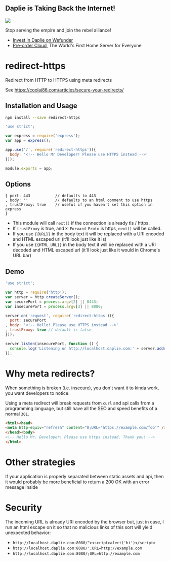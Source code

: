 Daplie is Taking Back the Internet!
--------------

[![](https://daplie.github.com/igg/images/ad-developer-rpi-white-890x275.jpg?v2)](https://daplie.com/preorder/)

Stop serving the empire and join the rebel alliance!

* [Invest in Daplie on Wefunder](https://daplie.com/invest/)
* [Pre-order Cloud](https://daplie.com/preorder/), The World's First Home Server for Everyone

# redirect-https

Redirect from HTTP to HTTPS using meta redirects

See <https://coolaj86.com/articles/secure-your-redirects/>

## Installation and Usage

```bash
npm install --save redirect-https
```

```js
'use strict';

var express = require('express');
var app = express();

app.use('/', require('redirect-https')({
  body: '<!-- Hello Mr Developer! Please use HTTPS instead -->'
}));

module.exports = app;
```

## Options

```
{ port: 443           // defaults to 443
, body: ''            // defaults to an html comment to use https
, trustProxy: true    // useful if you haven't set this option in express
}
```

* This module will call `next()` if the connection is already tls / https.
* If `trustProxy` is true, and `X-Forward-Proto` is https, `next()` will be called.
* If you use `{{URL}}` in the body text it will be replaced with a URI encoded and HTML escaped url (it'll look just like it is)
* If you use `{{HTML_URL}}` in the body text it will be replaced with a URI decoded and HTML escaped url (it'll look just like it would in Chrome's URL bar)

## Demo

```javascript
'use strict';

var http = require('http');
var server = http.createServer();
var securePort = process.argv[2] || 8443;
var insecurePort = process.argv[3] || 8080;

server.on('request', require('redirect-https')({
  port: securePort
, body: '<!-- Hello! Please use HTTPS instead -->'
, trustProxy: true // default is false
}));

server.listen(insecurePort, function () {
  console.log('Listening on http://localhost.daplie.com:' + server.address().port);
});
```

# Why meta redirects?

When something is broken (i.e. insecure), you don't want it to kinda work, you want developers to notice.

Using a meta redirect will break requests from `curl` and api calls from a programming language, but still have all the SEO and speed benefits of a normal `301`.

```html
<html><head>
<meta http-equiv="refresh" content="0;URL='https://example.com/foo'" />
</head><body>
<!-- Hello Mr. Developer! Please use https instead. Thank you! -->
</html>
```

# Other strategies

If your application is properly separated between static assets and api, then it would probably be more beneficial to return a 200 OK with an error message inside

# Security

The incoming URL is already URI encoded by the browser but, just in case, I run an html escape on it
so that no malicious links of this sort will yield unexpected behavior:

  * `http://localhost.daplie.com:8080/"><script>alert('hi')</script>`
  * `http://localhost.daplie.com:8080/';URL=http://example.com`
  * `http://localhost.daplie.com:8080/;URL=http://example.com`
